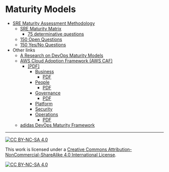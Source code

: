 # Maturity Models

*  [SRE Maturity Assessment Methodology](SRE_maturity_assessment.md)
    *  [SRE Maturity Matrix](SRE_maturity_matrix.md)
        *  [75 determinative questions](75_determinative_questions.md)
    *  [150 Open Questions](150_open_questions.md)    
    *  [150 Yes/No Questions](150_yes_no_questions.md)
* Other links
    *  [A Research on DevOps Maturity Models](https://github.com/malenezi/malenezi/blob/master/pdfs/DevOps%20Maturity%20Models.pdf)
    *  [AWS Cloud Adoption Framework (AWS CAF)](https://aws.amazon.com/cloud-adoption-framework/)
        *  [[PDF]](https://d1.awsstatic.com/whitepapers/aws-caf-ebook.pdf)
            *  [Business](https://docs.aws.amazon.com/whitepapers/latest/aws-caf-business-perspective/aws-caf-business-perspective.html)
                *  [PDF](https://docs.aws.amazon.com/pdfs/whitepapers/latest/aws-caf-business-perspective/aws-caf-business-perspective.pdf)
            *  [People](https://docs.aws.amazon.com/whitepapers/latest/aws-caf-people-perspective/aws-caf-people-perspective.html)
                *  [PDF](https://docs.aws.amazon.com/pdfs/whitepapers/latest/aws-caf-people-perspective/aws-caf-people-perspective.pdf)
            *  [Governance](https://docs.aws.amazon.com/whitepapers/latest/aws-caf-governance-perspective/aws-caf-governance-perspective.html)
                *  [PDF](https://docs.aws.amazon.com/pdfs/whitepapers/latest/aws-caf-governance-perspective/aws-caf-governance-perspective.pdf)
            *  [Platform](https://docs.aws.amazon.com/whitepapers/latest/overview-aws-cloud-adoption-framework/platform-perspective.html)
            *  [Security](https://docs.aws.amazon.com/whitepapers/latest/overview-aws-cloud-adoption-framework/security-perspective.html)
            *  [Operations](https://docs.aws.amazon.com/whitepapers/latest/aws-caf-operations-perspective/aws-caf-operations-perspective.html)
                *  [PDF](https://docs.aws.amazon.com/pdfs/whitepapers/latest/aws-caf-operations-perspective/aws-caf-operations-perspective.pdf)
    *  [adidas DevOps Maturity Framework](https://github.com/adidas/adidas-devops-maturity-framework)

---
[![CC BY-NC-SA 4.0][cc-by-nc-sa-shield]][cc-by-nc-sa]

This work is licensed under a
[Creative Commons Attribution-NonCommercial-ShareAlike 4.0 International License][cc-by-nc-sa].

[![CC BY-NC-SA 4.0][cc-by-nc-sa-image]][cc-by-nc-sa]

[cc-by-nc-sa]: http://creativecommons.org/licenses/by-nc-sa/4.0/
[cc-by-nc-sa-image]: https://licensebuttons.net/l/by-nc-sa/4.0/88x31.png
[cc-by-nc-sa-shield]: https://img.shields.io/badge/License-CC%20BY--NC--SA%204.0-lightgrey.svg